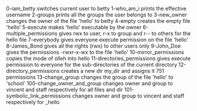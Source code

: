 0-iam_betty switches current user to betty
1-who_am_i prints the effective username
2-groups prints all the groups the user belongs to
3-new_owner changes the owner of the file 'hello' to betty
4-empty creates the empty file 'hello'
5-execute makes 'hello' executable by the owner
6-multiple_permissions gives rwx to user, r-x to group and r-- to others for the hello file 
7-everybody gives everyone execute permission on the file 'hello'
8-James_Bond gives all the rights (rwx) to other users only
9-John_Doe gives the permissions -rwxr-x-wx to the file 'hello'
10-mirror_permissions copies the mode of olleh into hello
11-directories_permissions gives execute permission to everyone for the sub-directories of the current directory
12-directory_permissions creates a new dir my_dir and assigns it 751 permissions
13-change_group changes the group of the file 'hello' to 'school'
100-change_owner_and_group changes owner and group to vincent and staff respectively for all files and dir
101-symbolic_link_permissions changes owner and group to vincent and staff respectively for _hello 
